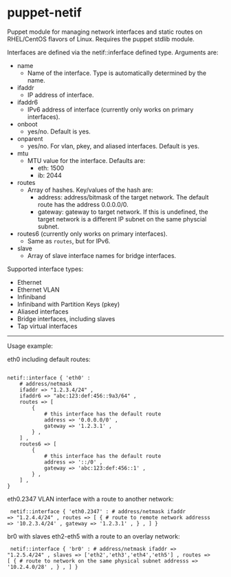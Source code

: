 puppet-netif
============

Puppet module for managing network interfaces and static routes on 
RHEL/CentOS flavors of Linux. Requires the puppet stdlib module.

Interfaces are defined via the netif::inferface defined type. Arguments are:

* name
    * Name of the interface. Type is automatically determined by the name.
* ifaddr
    * IP address of interface.
* ifaddr6
    * IPv6 address of interface (currently only works on primary interfaces).
* onboot
    * yes/no. Default is yes.
* onparent
    * yes/no. For vlan, pkey, and aliased interfaces. Default is yes.
*  mtu
    * MTU value for the interface. Defaults are:
        * eth: 1500
        * ib: 2044
* routes
    * Array of hashes. Key/values of the hash are:
        * address: address/bitmask of the target network. The default
          route has the address 0.0.0.0/0.
        * gateway: gateway to target network. If this is undefined, the
          target network is a different IP subnet on the same physcial subnet.
* routes6 (currently only works on primary interfaces).
    * Same as `routes`, but for IPv6.
* slave
    * Array of slave interface names for bridge interfaces.

Supported interface types:

* Ethernet
* Ethernet VLAN
* Infiniband
* Infiniband with Partition Keys (pkey)
* Aliased interfaces
* Bridge interfaces, including slaves
* Tap virtual interfaces

----
Usage example:

eth0 including default routes:

<pre><code>
netif::interface { 'eth0' :
    # address/netmask
    ifaddr => "1.2.3.4/24" ,
    ifaddr6 => "abc:123:def:456::9a3/64" ,
    routes => [
        {
            # this interface has the default route
            address => '0.0.0.0/0' ,
            gateway => '1.2.3.1' ,
        } ,
    ] ,
    routes6 => [
        {
            # this interface has the default route
            address => '::/0' ,
            gateway => 'abc:123:def:456::1' ,
        } ,
    ] ,
}
</code></pre>

eth0.2347 VLAN interface with a route to another network:

<code><pre>
netif::interface { 'eth0.2347' :
    # address/netmask
    ifaddr => "1.2.4.4/24" ,
    routes => [
        {
            # route to remote network
            addresss => '10.2.3.4/24' ,
            gateway  => '1.2.3.1' ,
        } ,
    ]
}
</code></pre>

br0 with slaves eth2-eth5 with a route to an overlay network:

<code><pre>
netif::interface { 'br0' :
    # address/netmask
    ifaddr => "1.2.5.4/24" ,
    slaves => ['eth2','eth3','eth4','eth5'] ,
    routes => [
        {
            # route to network on the same physical subnet
            addresss => '10.2.4.0/28' ,
        } ,
    ]
}
</code></pre>


